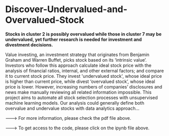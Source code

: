 # Discover-Undervalued-and-Overvalued-Stock
**Stocks in cluster 2 is possibly overvalued while those in cluster 7 may be undervalued, yet further research is needed for investment and divestment decisions.**

Value investing, an investment strategy that originates from Benjamin Graham and Warren Buffet, picks stock based on its ‘intrinsic value’. Investors who follow this approach calculate ideal stock price with the analysis of financial ratios, internal, and other external factors; and compare it to current stock price. They invest 'undervalued stock', whose ideal price is higher than current price, while divest ‘overvalued stock’, whose ideal price is lower. However, increasing numbers of companies’ disclosures and news make manually reviewing all related information impossible. This project aims to automate all stock selection processes with unsupervised machine learning models. Our analysis could generally define both overvalue and undervalue stocks with data analytics approach...

---> For more information, please check the pdf file above.

---> To get access to the code, please click on the ipynb file above.

